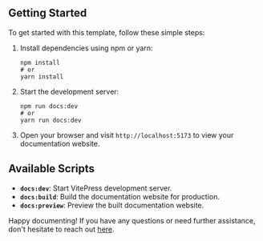 ## Getting Started

To get started with this template, follow these simple steps:

1. Install dependencies using npm or yarn:
   ```
   npm install
   # or
   yarn install
   ```

2. Start the development server:
   ```
   npm run docs:dev
   # or
   yarn run docs:dev
   ```

3. Open your browser and visit `http://localhost:5173` to view your documentation website.

## Available Scripts

- **`docs:dev`**: Start VitePress development server.
- **`docs:build`**: Build the documentation website for production.
- **`docs:preview`**: Preview the built documentation website.

Happy documenting! If you have any questions or need further assistance, don't hesitate to reach out [here](https://github.com/brenoepics/vitepress-carbon).
